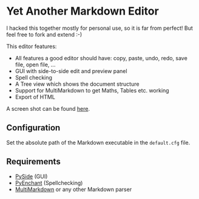 
# Yet Another Markdown Editor

I hacked this together mostly for personal use, so it is far from perfect!
But feel free to fork and extend :-)

This editor features:

* All features a good editor should have: copy, paste, undo, redo, save file,
open file, ...
* GUI with side-to-side edit and preview panel
* Spell checking
* A Tree view which shows the document structure
* Support for MultiMarkdown to get Maths, Tables etc. working
* Export of HTML

A screen shot can be found [here](https://github.com/tmetsch/yame/raw/master/screenshot.png).

## Configuration

Set the absolute path of the Markdown executable in the `default.cfg` file.

## Requirements

* [PySide](http://www.pyside.org/) (GUI)
* [PyEnchant](http://packages.python.org/pyenchant/) (Spellchecking)
* [MultiMarkdown](http://fletcherpenney.net/multimarkdown/) or any other Markdown parser

